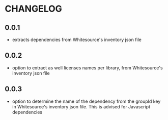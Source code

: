# CHANGELOG

## 0.0.1
- extracts dependencies from Whitesource's inventory json file
## 0.0.2
- option to extract as well licenses names per library, from Whitesource's inventory json file
## 0.0.3
- option to determine the name of the dependency from the groupId key in Whitesource's inventory json file. This is advised for Javascript dependencies